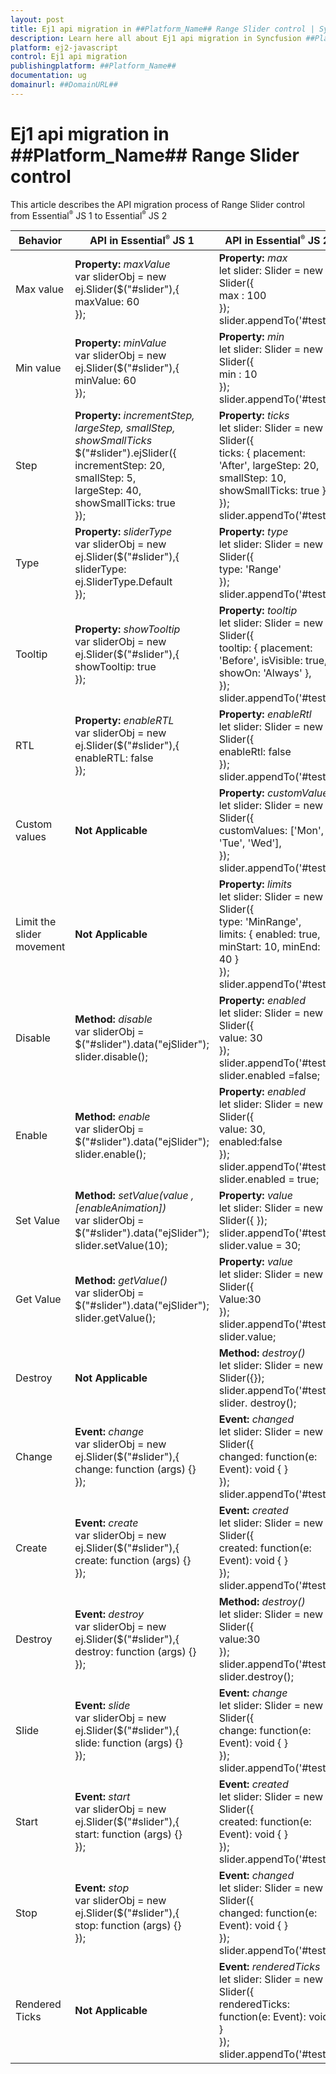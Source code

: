 ```yaml
---
layout: post
title: Ej1 api migration in ##Platform_Name## Range Slider control | Syncfusion
description: Learn here all about Ej1 api migration in Syncfusion ##Platform_Name## Range Slider control of Syncfusion Essential JS 2 and more.
platform: ej2-javascript
control: Ej1 api migration 
publishingplatform: ##Platform_Name##
documentation: ug
domainurl: ##DomainURL##
---
```


# Ej1 api migration in ##Platform_Name## Range Slider control

This article describes the API migration process of Range Slider control from Essential<sup style="font-size:70%">&reg;</sup> JS 1 to Essential<sup style="font-size:70%">&reg;</sup> JS 2

| Behavior | API in Essential<sup style="font-size:70%">&reg;</sup> JS 1 | API in Essential<sup style="font-size:70%">&reg;</sup> JS 2 |
| --- | --- | --- |
| Max value | **Property:**  *maxValue* <br />  var sliderObj = new ej.Slider($("#slider"),{ <br /> maxValue: 60 <br /> }); | **Property:** *max* <br /> let slider: Slider = new Slider({ <br /> max : 100 <br /> }); <br /> slider.appendTo('#test'); |
| Min value | **Property:**  *minValue* <br /> var sliderObj = new ej.Slider($("#slider"),{<br /> minValue: 60 <br /> }); | **Property:** *min* <br /> let slider: Slider = new Slider({ <br /> min : 10 <br /> }); <br /> slider.appendTo('#test'); |
| Step | **Property:** *incrementStep, largeStep, smallStep, showSmallTicks* <br /> $("#slider").ejSlider({<br /> incrementStep: 20, <br />smallStep: 5, <br />largeStep: 40, <br />showSmallTicks: true <br /> });| **Property:** *ticks* <br /> let slider: Slider = new Slider({<br /> ticks: { placement: 'After', largeStep: 20, smallStep: 10, showSmallTicks: true }, <br /> }); <br />slider.appendTo('#test'); |
| Type | **Property:** *sliderType* <br /> var sliderObj = new ej.Slider($("#slider"),{<br />sliderType: ej.SliderType.Default <br /> }); | **Property:** *type* <br /> let slider: Slider = new Slider({ <br />type: 'Range' <br /> }); <br /> slider.appendTo('#test'); |
| Tooltip | **Property:** *showTooltip* <br /> var sliderObj = new ej.Slider($("#slider"),{<br /> showTooltip: true <br /> }); | **Property:** *tooltip* <br /> let slider: Slider = new Slider({ <br /> tooltip: { placement: 'Before', isVisible: true, showOn: 'Always' },<br /> }); <br /> slider.appendTo('#test'); |
| RTL | **Property:** *enableRTL* <br /> var sliderObj = new ej.Slider($("#slider"),{<br /> enableRTL: false <br /> }); | **Property:** *enableRtl* <br /> let slider: Slider = new Slider({<br /> enableRtl: false <br /> }); <br /> slider.appendTo('#test'); |
| Custom values | **Not Applicable** | **Property:** *customValues* <br /> let slider: Slider = new Slider({<br /> customValues: ['Mon', 'Tue', 'Wed'], <br />}); <br /> slider.appendTo('#test'); |
| Limit the slider movement | **Not Applicable** | **Property:** *limits* <br /> let slider: Slider = new Slider({ <br /> type: 'MinRange', <br /> limits: { enabled: true, minStart: 10, minEnd: 40 } <br />}); <br /> slider.appendTo('#test'); |
| Disable | **Method:** *disable* <br /> var sliderObj = $("#slider").data("ejSlider"); <br /> slider.disable(); | **Property:** *enabled* <br />let slider: Slider = new Slider({<br />value: 30<br />});<br />slider.appendTo('#test');<br />slider.enabled =false;<br /> |
| Enable | **Method:** *enable* <br /> var sliderObj = $("#slider").data("ejSlider"); <br /> slider.enable(); | **Property:** *enabled* <br />let slider: Slider = new Slider({<br />value: 30,<br />enabled:false<br />});<br />slider.appendTo('#test');<br />slider.enabled = true;<br /> |
| Set Value | **Method:** *setValue(value ,[enableAnimation])* <br /> var sliderObj = $("#slider").data("ejSlider");  <br /> slider.setValue(10); | **Property:** *value* <br /> let slider: Slider = new Slider({ }); <br />slider.appendTo('#test');<br />slider.value = 30;<br /> |
| Get Value | **Method:** *getValue()* <br /> var sliderObj = $("#slider").data("ejSlider");  <br /> slider.getValue(); | **Property:** *value* <br />let slider: Slider = new Slider({<br />Value:30<br />});<br />slider.appendTo('#test');<br />slider.value;<br /> |
| Destroy | **Not Applicable** | **Method:** *destroy()* <br /> let slider: Slider = new Slider({}); <br /> slider.appendTo('#test'); <br /> slider. destroy(); |
| Change | **Event:** *change* <br /> var sliderObj = new ej.Slider($("#slider"),{ <br />change: function (args) {} <br /> }); | **Event:** *changed* <br /> let slider: Slider = new Slider({<br /> changed: function(e: Event): void { } <br /> });  <br /> slider.appendTo('#test'); |
| Create | **Event:** *create* <br /> var sliderObj = new ej.Slider($("#slider"),{ <br /> create: function (args) {} <br /> }); | **Event:** *created* <br /> let slider: Slider = new Slider({<br /> created: function(e: Event): void { } <br /> });  <br /> slider.appendTo('#test'); |
| Destroy | **Event:** *destroy* <br /> var sliderObj = new ej.Slider($("#slider"),{ <br /> destroy: function (args) {} <br /> }); | **Method:** *destroy()* <br /> let slider: Slider = new Slider({<br />value:30<br />});<br />slider.appendTo('#test);<br />slider.destroy();<br /> |
| Slide | **Event:** *slide* <br /> var sliderObj = new ej.Slider($("#slider"),{<br /> slide: function (args) {} <br /> }); | **Event:** *change* <br /> let slider: Slider = new Slider({<br />change: function(e: Event): void { }<br />});<br />slider.appendTo('#test); |
| Start | **Event:** *start* <br /> var sliderObj = new ej.Slider($("#slider"),{ <br /> start: function (args) {} <br /> }); | **Event:** *created* <br /> let slider: Slider = new Slider({<br /> created: function(e: Event): void { }<br />});<br />slider.appendTo('#test); |
| Stop | **Event:** *stop* <br /> var sliderObj = new ej.Slider($("#slider"),{ <br /> stop: function (args) {} <br /> }); | **Event:** *changed* <br /> let slider: Slider = new Slider({<br />changed: function(e: Event): void { }<br />});<br />slider.appendTo('#test);<br />|
| Rendered Ticks | **Not Applicable** | **Event:** *renderedTicks* <br /> let slider: Slider = new Slider({ <br /> renderedTicks: function(e: Event): void { }  <br /> }); <br /> slider.appendTo('#test); |